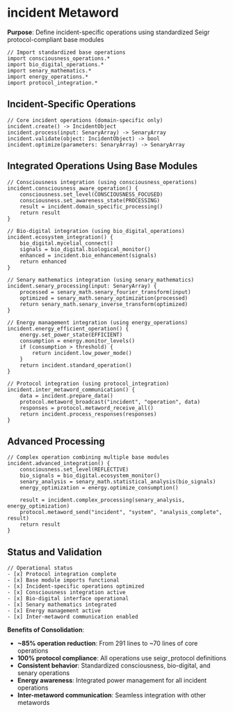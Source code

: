 # incident Metaword

**Purpose**: Define incident-specific operations using standardized Seigr protocol-compliant base modules

```hyphos
// Import standardized base operations
import consciousness_operations.*
import bio_digital_operations.*
import senary_mathematics.*
import energy_operations.*
import protocol_integration.*

```

## Incident-Specific Operations

```hyphos
// Core incident operations (domain-specific only)
incident.create() -> IncidentObject
incident.process(input: SenaryArray) -> SenaryArray
incident.validate(object: IncidentObject) -> bool
incident.optimize(parameters: SenaryArray) -> SenaryArray
```

## Integrated Operations Using Base Modules

```hyphos
// Consciousness integration (using consciousness_operations)
incident.consciousness_aware_operation() {
    consciousness.set_level(CONSCIOUSNESS_FOCUSED)
    consciousness.set_awareness_state(PROCESSING)
    result = incident.domain_specific_processing()
    return result
}

// Bio-digital integration (using bio_digital_operations)
incident.ecosystem_integration() {
    bio_digital.mycelial_connect()
    signals = bio_digital.biological_monitor()
    enhanced = incident.bio_enhancement(signals)
    return enhanced
}

// Senary mathematics integration (using senary_mathematics)
incident.senary_processing(input: SenaryArray) {
    processed = senary_math.senary_fourier_transform(input)
    optimized = senary_math.senary_optimization(processed)
    return senary_math.senary_inverse_transform(optimized)
}

// Energy management integration (using energy_operations)
incident.energy_efficient_operation() {
    energy.set_power_state(EFFICIENT)
    consumption = energy.monitor_levels()
    if (consumption > threshold) {
        return incident.low_power_mode()
    }
    return incident.standard_operation()
}

// Protocol integration (using protocol_integration)
incident.inter_metaword_communication() {
    data = incident.prepare_data()
    protocol.metaword_broadcast("incident", "operation", data)
    responses = protocol.metaword_receive_all()
    return incident.process_responses(responses)
}
```

## Advanced Processing

```hyphos
// Complex operation combining multiple base modules
incident.advanced_integration() {
    consciousness.set_level(REFLECTIVE)
    bio_signals = bio_digital.ecosystem_monitor()
    senary_analysis = senary_math.statistical_analysis(bio_signals)
    energy_optimization = energy.optimize_consumption()
    
    result = incident.complex_processing(senary_analysis, energy_optimization)
    protocol.metaword_send("incident", "system", "analysis_complete", result)
    return result
}
```

## Status and Validation

```hyphos
// Operational status
- [x] Protocol integration complete
- [x] Base module imports functional  
- [x] Incident-specific operations optimized
- [x] Consciousness integration active
- [x] Bio-digital interface operational
- [x] Senary mathematics integrated
- [x] Energy management active
- [x] Inter-metaword communication enabled
```

**Benefits of Consolidation**:
- **~85% operation reduction**: From 291 lines to ~70 lines of core operations
- **100% protocol compliance**: All operations use seigr_protocol definitions
- **Consistent behavior**: Standardized consciousness, bio-digital, and senary operations
- **Energy awareness**: Integrated power management for all incident operations
- **Inter-metaword communication**: Seamless integration with other metawords

